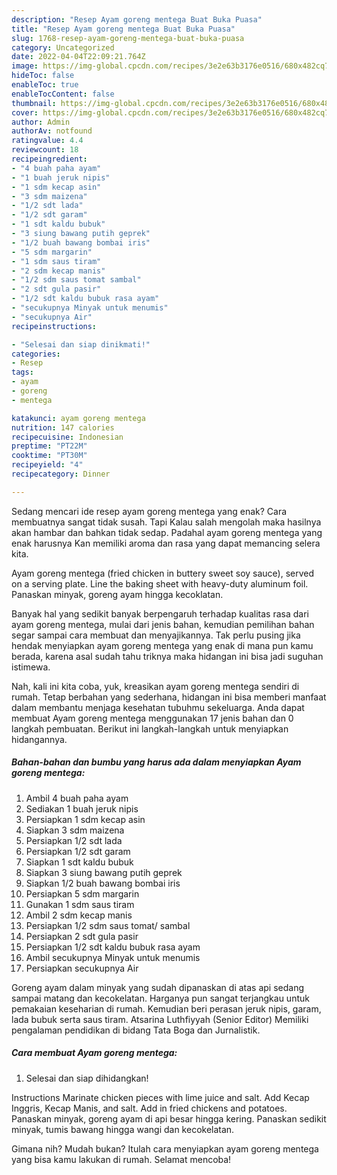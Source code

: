 ```yaml
---
description: "Resep Ayam goreng mentega Buat Buka Puasa"
title: "Resep Ayam goreng mentega Buat Buka Puasa"
slug: 1768-resep-ayam-goreng-mentega-buat-buka-puasa
category: Uncategorized
date: 2022-04-04T22:09:21.764Z
image: https://img-global.cpcdn.com/recipes/3e2e63b3176e0516/680x482cq70/ayam-goreng-mentega-foto-resep-utama.jpg
hideToc: false
enableToc: true
enableTocContent: false
thumbnail: https://img-global.cpcdn.com/recipes/3e2e63b3176e0516/680x482cq70/ayam-goreng-mentega-foto-resep-utama.jpg
cover: https://img-global.cpcdn.com/recipes/3e2e63b3176e0516/680x482cq70/ayam-goreng-mentega-foto-resep-utama.jpg
author: Admin
authorAv: notfound
ratingvalue: 4.4
reviewcount: 18
recipeingredient:
- "4 buah paha ayam"
- "1 buah jeruk nipis"
- "1 sdm kecap asin"
- "3 sdm maizena"
- "1/2 sdt lada"
- "1/2 sdt garam"
- "1 sdt kaldu bubuk"
- "3 siung bawang putih geprek"
- "1/2 buah bawang bombai iris"
- "5 sdm margarin"
- "1 sdm saus tiram"
- "2 sdm kecap manis"
- "1/2 sdm saus tomat sambal"
- "2 sdt gula pasir"
- "1/2 sdt kaldu bubuk rasa ayam"
- "secukupnya Minyak untuk menumis"
- "secukupnya Air"
recipeinstructions:

- "Selesai dan siap dinikmati!"
categories:
- Resep
tags:
- ayam
- goreng
- mentega

katakunci: ayam goreng mentega 
nutrition: 147 calories
recipecuisine: Indonesian
preptime: "PT22M"
cooktime: "PT30M"
recipeyield: "4"
recipecategory: Dinner

---
```



Sedang mencari ide resep ayam goreng mentega yang enak? Cara membuatnya sangat tidak susah. Tapi Kalau salah mengolah maka hasilnya akan hambar dan bahkan tidak sedap. Padahal ayam goreng mentega yang enak harusnya Kan memiliki aroma dan rasa yang dapat memancing selera kita.


Ayam goreng mentega (fried chicken in buttery sweet soy sauce), served on a serving plate. Line the baking sheet with heavy-duty aluminum foil. Panaskan minyak, goreng ayam hingga kecoklatan.

Banyak hal yang sedikit banyak berpengaruh terhadap kualitas rasa dari ayam goreng mentega, mulai dari jenis bahan, kemudian pemilihan bahan segar sampai cara membuat dan menyajikannya. Tak perlu pusing jika hendak menyiapkan ayam goreng mentega yang enak di mana pun kamu berada, karena asal sudah tahu triknya maka hidangan ini bisa jadi suguhan istimewa.


Nah, kali ini kita coba, yuk, kreasikan ayam goreng mentega sendiri di rumah. Tetap berbahan yang sederhana, hidangan ini bisa memberi manfaat dalam membantu menjaga kesehatan tubuhmu sekeluarga. Anda dapat membuat Ayam goreng mentega menggunakan 17 jenis bahan dan 0 langkah pembuatan. Berikut ini langkah-langkah untuk menyiapkan hidangannya.

<!--inarticleads1-->

##### Bahan-bahan dan bumbu yang harus ada dalam menyiapkan Ayam goreng mentega:

1. Ambil 4 buah paha ayam
1. Sediakan 1 buah jeruk nipis
1. Persiapkan 1 sdm kecap asin
1. Siapkan 3 sdm maizena
1. Persiapkan 1/2 sdt lada
1. Persiapkan 1/2 sdt garam
1. Siapkan 1 sdt kaldu bubuk
1. Siapkan 3 siung bawang putih geprek
1. Siapkan 1/2 buah bawang bombai iris
1. Persiapkan 5 sdm margarin
1. Gunakan 1 sdm saus tiram
1. Ambil 2 sdm kecap manis
1. Persiapkan 1/2 sdm saus tomat/ sambal
1. Persiapkan 2 sdt gula pasir
1. Persiapkan 1/2 sdt kaldu bubuk rasa ayam
1. Ambil secukupnya Minyak untuk menumis
1. Persiapkan secukupnya Air


Goreng ayam dalam minyak yang sudah dipanaskan di atas api sedang sampai matang dan kecokelatan. Harganya pun sangat terjangkau untuk pemakaian keseharian di rumah. Kemudian beri perasan jeruk nipis, garam, lada bubuk serta saus tiram. Atsarina Luthfiyyah (Senior Editor) Memiliki pengalaman pendidikan di bidang Tata Boga dan Jurnalistik. 

<!--inarticleads2-->

##### Cara membuat Ayam goreng mentega:


1. Selesai dan siap dihidangkan!

Instructions Marinate chicken pieces with lime juice and salt. Add Kecap Inggris, Kecap Manis, and salt. Add in fried chickens and potatoes. Panaskan minyak, goreng ayam di api besar hingga kering. Panaskan sedikit minyak, tumis bawang hingga wangi dan kecokelatan. 

Gimana nih? Mudah bukan? Itulah cara menyiapkan ayam goreng mentega yang bisa kamu lakukan di rumah. Selamat mencoba!
